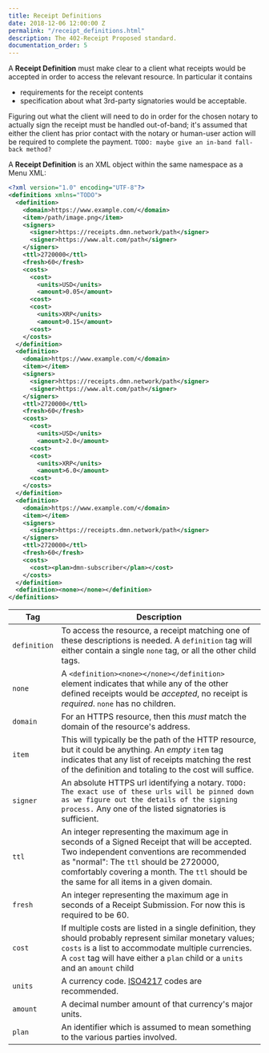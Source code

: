 ```yaml
---
title: Receipt Definitions
date: 2018-12-06 12:00:00 Z
permalink: "/receipt_definitions.html"
description: The 402-Receipt Proposed standard.
documentation_order: 5
---
```


A **Receipt Definition** must make clear to a client what receipts would be accepted in order to access the relevant resource. In particular it contains

- requirements for the receipt contents
- specification about what 3rd-party signatories would be acceptable.

Figuring out what the client will need to do in order for the chosen notary to actually sign the receipt must be handled out-of-band; it's assumed that either the client has prior contact with the notary or human-user action will be required to complete the payment. `TODO: maybe give an in-band fall-back method?`

A **Receipt Definition** is an XML object within the same namespace as a Menu XML:

```xml
<?xml version="1.0" encoding="UTF-8"?>
<definitions xmlns="TODO">
  <definition>
    <domain>https://www.example.com/</domain>
    <item>/path/image.png</item>
    <signers>
      <signer>https://receipts.dmn.network/path</signer>
      <signer>https://www.alt.com/path</signer>
    </signers>
    <ttl>2720000</ttl>
    <fresh>60</fresh>
    <costs>
      <cost>
        <units>USD</units>
        <amount>0.05</amount>
      <cost>
      <cost>
        <units>XRP</units>
        <amount>0.15</amount>
      <cost>
    </costs>
  </definition>
  <definition>
    <domain>https://www.example.com/</domain>
    <item></item>
    <signers>
      <signer>https://receipts.dmn.network/path</signer>
      <signer>https://www.alt.com/path</signer>
    </signers>
    <ttl>2720000</ttl>
    <fresh>60</fresh>
    <costs>
      <cost>
        <units>USD</units>
        <amount>2.0</amount>
      <cost>
      <cost>
        <units>XRP</units>
        <amount>6.0</amount>
      <cost>
    </costs>
  </definition>
  <definition>
    <domain>https://www.example.com/</domain>
    <item></item>
    <signers>
      <signer>https://receipts.dmn.network/path</signer>
    </signers>
    <ttl>2720000</ttl>
    <fresh>60</fresh>
    <costs>
      <cost><plan>dmn-subscriber</plan></cost>
    </costs>
  </definition>
  <definition><none></none></definition>
</definitions>
```

| Tag | Description |
|---------|-------------|
| `definition` | To access the resource, a receipt matching one of these descriptions is needed. A `definition` tag will either contain a single `none` tag, or all the other child tags. |
| `none` | A `<definition><none></none></definition>` element indicates that while any of the other defined receipts would be _accepted_, no receipt is _required_. `none` has no children. |
| `domain` | For an HTTPS resource, then this _must_ match the domain of the resource's address. |
| `item` | This will typically be the path of the HTTP resource, but it could be anything. An _empty_ `item` tag indicates that any list of receipts matching the rest of the definition and totaling to the cost will suffice. |
| `signer` | An absolute HTTPS url identifying a notary. `TODO: The exact use of these urls will be pinned down as we figure out the details of the signing process.` Any one of the listed signatories is sufficient. |
| `ttl` | An integer representing the maximum age in seconds of a Signed Receipt that will be accepted. Two independent conventions are recommended as "normal": The `ttl` should be 2720000, comfortably covering a month. The `ttl` should be the same for all items in a given domain. |
| `fresh` | An integer representing the maximum age in seconds of a Receipt Submission. For now this is required to be 60. |
| `cost` | If multiple costs are listed in a single definition, they should probably represent similar monetary values; `costs` is a list to accommodate multiple currencies. A `cost` tag will have either a `plan` child or a `units` and an `amount` child
| `units` | A currency code. [ISO4217](https://en.wikipedia.org/wiki/ISO_4217) codes are recommended. |
| `amount` | A decimal number amount of that currency's major units. |
| `plan` | An identifier which is assumed to mean something to the various parties involved.

